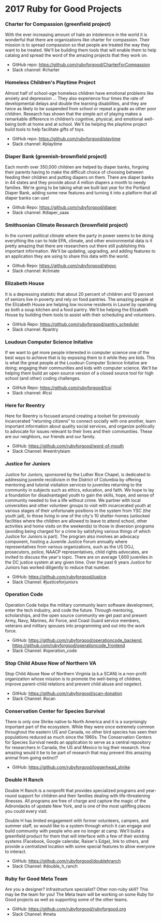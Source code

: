 # 2017 Ruby for Good Projects

### Charter for Compassion (greenfield project)

With the ever increasing amount of hate an intolerence in the world it is wonderful that there are organizations like charter for compassion. Their mission is to spread compassion so that people are treated the way they want to be treated. We'll be building them tools that will enable them to help catalog and spread the word of the amazing projects that they work on.

* GitHub repo: https://github.com/rubyforgood/CharterForCompassion
* Slack channel: #charter

### Homeless Children's Playtime Project

Almost half of school-age homeless children have emotional problems like anxiety and depression … They also experience four times the rate of developmental delays and double the learning disabilities, and they are twice as likely to be suspended from school or repeat a grade as other poor children. Research has shown that the simple act of playing makes a remarkable difference in  children’s cognitive, physical, and emotional well-being both at home and at school. We'll be helping the playtime project build tools to help facilitate gifts of toys.

* GitHub repo: https://github.com/rubyforgood/playtime
* Slack channel: #playtime

### Diaper Bank (greenish-brownfield project)

Each month over 350,000 children are helped by diaper banks, forgoing their parents having to make the difficult choice of choosing between feeding their children and putting diapers on them. There are diaper banks in 44 states and they provide about 4 million diapers a month to needy families. We're going to be taking what we built last year for the Portland Diaper Bank, adding some new features and turning it into a platform that all diaper banks can use!

* Github Repo: https://github.com/rubyforgood/diaper
* Slack channel: #diaper_saas

### Smithsonian Climate Research (brownfield project)

In the current political climate where the party in power seems to be doing everything the can to hide EPA, climate, and other environmental data is it pretty amazing that there are researchers out there still publishing this important information. We'll be updating, upgrading, and adding features to an application they are using to share this data with the world.

* Github Repo: https://github.com/rubyforgood/ghgvc
* Slack channel: #climate

### Elizabeth House

It is a depressing statistic that about 20 percent of children and 10 percent of seniors live in poverty and rely on food pantries. The amazing people at the Elizabeth House are helping low income residents in Laurel by operating as both a soup kitchen and a food pantry. We'll be helping the Elizabeth House by building them tools to assist with their scheduling and volunteers.

* GitHub Repo: https://github.com/rubyforgood/pantry_scheduler
* Slack channel: #pantry

### Loudoun Computer Science Initative

If we want to get more people interested in computer science one of the best ways to achieve that is by exposing them to it while they are kids. This is what the great people at the Loudoun Computer Science Initative are doing; engaging their communities and kids with computer science. We'll be helping them build an open source version of a closed source tool for high school (and other) coding challenges.

* GitHub Repo: https://github.com/rubyforgood/lcsi
* Slack channel: #lcsi

### Here for Reentry

Here for Reentry is focused around creating a toolset for previously incarcerated "returning citizens" to connect socially with one another, learn important information about quality social services, and organize politically to advocate for issues relevant to their lives and their communities. These are our neighbors, our friends and our family.

* GitHub: https://github.com/rubyforgood/word-of-mouth
* Slack Channel: #reentryteam

### Justice for Juniors

Justice for Juniors, sponsored by the Luther Rice Chapel, is dedicated to addressing juvenile recidivism in the District of Columbia by offering mentoring and tutorial visitation services to juveniles returning to the community in subjects such as ethics, education, and faith. We hope to lay a foundation for disadvantaged youth to gain the skills, hope, and sense of community needed to live a life without crime. We partner with local universities and other volunteer groups to visit with incarcerated youth at various stages of their unfortunate positions in the system from YSC (the youth jail), to those living in one of the city's 10 shelter-homes (unlocked facilities where the children are allowed to leave to attend school, other activities and home visits on the weekends) to those in diversion programs (avoiding being charged for a crime by satisfying various things of which Justice for Juniors is part). The program also involves an advocacy component, hosting a Juvenile Justice Forum annually where representatives from various organizations, such as the US DOJ, prosecutors, police, NAACP representatives, child rights advocates, are invited to discuss the year's topic. There are on average 1,600 juveniles in the DC justice system at any given time. Over the past 6 years Justice for Juniors has worked diligently to reduce that number.

* GitHub: https://github.com/rubyforgood/justice
* Slack Channel: #justiceforjuniors

### Operation Code

Operation Code helps the military community learn software development, enter the tech industry, and code the future. Through mentoring, scholarships, and the open source community we get past and present Army, Navy, Marines, Air Force, and Coast Guard service members, veterans and military spouses into programming and out into the work force.

* GitHub: https://github.com/rubyforgood/operationcode_backend, https://github.com/rubyforgood/operationcode_frontend
* Slack Channel: #operation_code

### Stop Child Abuse Now of Northern VA

Stop Child Abuse Now of Northern Virginia (a.k.a SCAN) is a non-profit organization whose mission is to promote the well-being of children, improve parent-child relations and prevent child abuse and negelect.

* GitHub: https://github.com/rubyforgood/scan-donation
* Slack Channel: #scan

### Conservation Center for Species Survival

There is only one Shrike native to North America and it is a surprisingly important part of the ecosystem. While they were once extremely common throughout the eastern US and Canada, no other bird species has seen their populations reduced as much since the 1960s. The Conservation Centers for Species Survival needs an application to serve as a central repository for researchers in Canada, the US and Mexico to log their research. How amazing would it be to be part of research that may prevent this amazing animal from going extinct?

* GitHub: https://github.com/rubyforgood/loggerhead_shrike

### Double H Ranch

Double H Ranch is a nonprofit that provides specialized programs and year-round support for children and their families dealing with life-threatening illnesses. All programs are free of charge and capture the magic of the Adirondacks of upstate New York, and is one of the most uplifting places you could every visit. 

Double H has limited engagement with former volunteers, campers, and summer staff, so would like to a system through which it can engage and build community with people who are no longer at camp. We'll build a greenfield product for them that will interface with a few of their existing systems (Facebook, Google calendar, Raiser's Edge), link to others, and provide a 
centralized location with some special features to allow everyone to interact.

* GitHub: https://github.com/rubyforgood/doublehranch
* Slack Channel: #double_h_ranch

### Ruby for Good Meta Team

Are you a designer? Infrastructure specialist? Other non-ruby skill? This may be the team for you! The Meta team will be working on some Ruby for Good projects as well as supporting some of the other teams.

* GitHub: https://github.com/rubyforgood/rubyforgood.org
* Slack Channel: #meta
